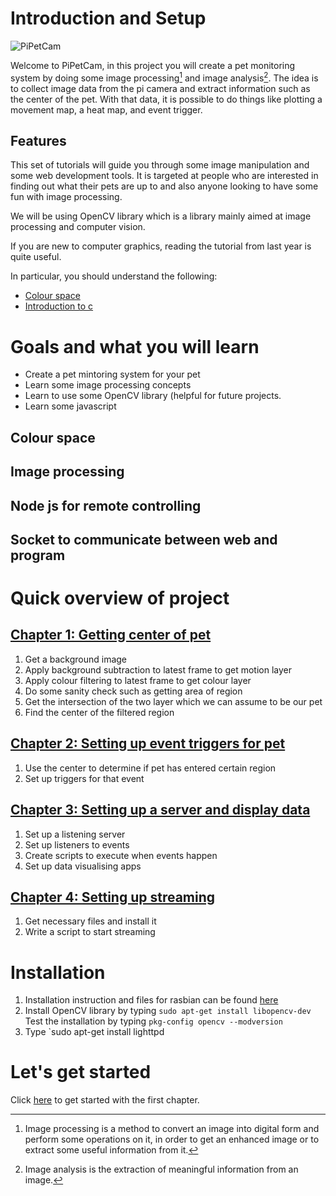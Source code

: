 # Introduction and Setup

![PiPetCam][picture of pipetcam]

Welcome to PiPetCam, in this project you will create a pet monitoring system by doing some image processing[^1] and image analysis[^2]. The idea is to collect image data from the pi camera and extract information such as the center of the pet. With that data, it is possible to do things like plotting a movement map, a heat map, and event trigger. 

## Features

This set of tutorials will guide you through some image manipulation and some web development tools. It is targeted at people who are interested in finding out what their pets are up to and also anyone looking to have some fun with image processing.

We will be using OpenCV library which is a library mainly aimed at image processing and computer vision.

If you are new to computer graphics, reading the tutorial from last year is quite useful.

In particular, you should understand the following:

* [Colour space][colour space]
* [Introduction to c][c tutorial]

# Goals and what you will learn

* Create a pet mintoring system for your pet
* Learn some image processing concepts
* Learn to use some OpenCV library (helpful for future projects.
* Learn some javascript

## Colour space
## Image processing
## Node js for remote controlling
## Socket to communicate between web and program


# Quick overview of project

## [Chapter 1: Getting center of pet][chapter 1]

1. Get a background image
2. Apply background subtraction to latest frame to get motion layer
3. Apply colour filtering to latest frame to get colour layer
4. Do some sanity check such as getting area of region
5. Get the intersection of the two layer which we can assume to be our pet
6. Find the center of the filtered region 

## [Chapter 2: Setting up event triggers for pet][chapter 2]

1. Use the center to determine if pet has entered certain region
2. Set up triggers for that event

## [Chapter 3: Setting up a server and display data][chapter 3]

1. Set up a listening server
2. Set up listeners to events
3. Create scripts to execute when events happen
4. Set up data visualising apps

## [Chapter 4: Setting up streaming][chapter 4]

1. Get necessary files and install it
2. Write a script to start streaming


# Installation

1. Installation instruction and files for rasbian can be found [here][rasbian_download]
2. Install OpenCV library by typing `sudo apt-get install libopencv-dev` Test the installation by typing `pkg-config opencv --modversion`
3. Type `sudo apt-get install lighttpd

# Let's get started

Click <a href = "chapter1-datatracking.html">here</a> to get started with the first chapter.

[chapter1]:/chapter1-datatracking.html
[rasbian_download]:http://www.raspberrypi.org/downloads
[colour space]:http://www.cl.cam.ac.uk/projects/raspberrypi/tutorials/image-processing/intro.html#colour
[c tutorial]:http://www.cl.cam.ac.uk/projects/raspberrypi/tutorials/rpii/cintro.html
[picture of pipetcam]:http://placehold.it/350x350
[^1]:Image processing is a method to convert an image into digital form and perform some operations on it, in order to get an enhanced image or to extract some useful information from it. 
[^2]:Image analysis is the extraction of meaningful information from an image. 


[chapter 1]:/twdl3/writeup/chapter1-datatracking.html
[chapter 2]:/twdl3/writeup/chapter2-region_events.html
[chapter 3]:/twdl3/writeup/chapter3-making_an_interface.html
[chapter 4]:/twdl3/writeup/chapter3-making_an_interface.html